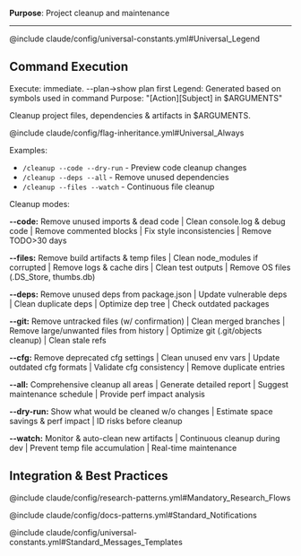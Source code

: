 **Purpose**: Project cleanup and maintenance

---

@include claude/config/universal-constants.yml#Universal_Legend

## Command Execution
Execute: immediate. --plan→show plan first
Legend: Generated based on symbols used in command
Purpose: "[Action][Subject] in $ARGUMENTS"

Cleanup project files, dependencies & artifacts in $ARGUMENTS.

@include claude/config/flag-inheritance.yml#Universal_Always

Examples:
- `/cleanup --code --dry-run` - Preview code cleanup changes
- `/cleanup --deps --all` - Remove unused dependencies
- `/cleanup --files --watch` - Continuous file cleanup

Cleanup modes:

**--code:** Remove unused imports & dead code | Clean console.log & debug code | Remove commented blocks | Fix style inconsistencies | Remove TODO>30 days

**--files:** Remove build artifacts & temp files | Clean node_modules if corrupted | Remove logs & cache dirs | Clean test outputs | Remove OS files (.DS_Store, thumbs.db)

**--deps:** Remove unused deps from package.json | Update vulnerable deps | Clean duplicate deps | Optimize dep tree | Check outdated packages

**--git:** Remove untracked files (w/ confirmation) | Clean merged branches | Remove large/unwanted files from history | Optimize git (.git/objects cleanup) | Clean stale refs

**--cfg:** Remove deprecated cfg settings | Clean unused env vars | Update outdated cfg formats | Validate cfg consistency | Remove duplicate entries

**--all:** Comprehensive cleanup all areas | Generate detailed report | Suggest maintenance schedule | Provide perf impact analysis

**--dry-run:** Show what would be cleaned w/o changes | Estimate space savings & perf impact | ID risks before cleanup

**--watch:** Monitor & auto-clean new artifacts | Continuous cleanup during dev | Prevent temp file accumulation | Real-time maintenance

## Integration & Best Practices

@include claude/config/research-patterns.yml#Mandatory_Research_Flows

@include claude/config/docs-patterns.yml#Standard_Notifications

@include claude/config/universal-constants.yml#Standard_Messages_Templates